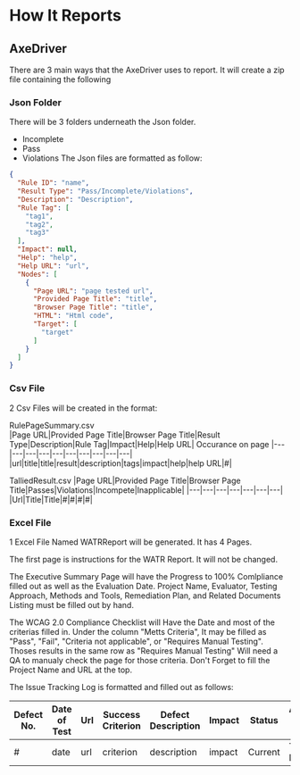 # How It Reports
## AxeDriver
There are 3 main ways that the AxeDriver uses to report. It will create a zip file containing the following
### Json Folder
There will be 3 folders underneath the Json folder.
* Incomplete
* Pass
* Violations
The Json files are formatted as follow:
```json
{
  "Rule ID": "name",
  "Result Type": "Pass/Incomplete/Violations",
  "Description": "Description",
  "Rule Tag": [
    "tag1",
    "tag2",
    "tag3"
  ],
  "Impact": null,
  "Help": "help",
  "Help URL": "url",
  "Nodes": [
    {
      "Page URL": "page tested url",
      "Provided Page Title": "title",
      "Browser Page Title": "title",
      "HTML": "Html code",
      "Target": [
        "target"
      ]
    }
  ]
}
```
### Csv File
2 Csv Files will be created in the format:

RulePageSummary.csv  
|Page URL|Provided Page Title|Browser Page Title|Result Type|Description|Rule Tag|Impact|Help|Help URL| Occurance on page
|---|---|---|---|---|---|---|---|---|---|
|url|title|title|result|description|tags|impact|help|help URL|#|

TalliedResult.csv
|Page URL|Provided Page Title|Browser Page Title|Passes|Violations|Incompete|Inapplicable|
|---|---|---|---|---|---|---|
|Url|Title|Title|#|#|#|#|
### Excel File
1 Excel File Named WATRReport will be generated. It has 4 Pages. 

The first page is instructions for the WATR Report. It will not be changed.

The Executive Summary Page will have the Progress to 100% Comlpliance filled out as well as the Evaluation Date. Project Name, Evaluator, Testing Approach, Methods and Tools, Remediation Plan, and Related Documents Listing must be filled out by hand.

The WCAG 2.0 Compliance Checklist will Have the Date and most of the criterias filled in. Under the column "Metts Criteria", It may be filled as "Pass", "Fail", "Criteria not applicable", or "Requires Manual Testing". Thoses results in the same row as "Requires Manual Testing" Will need a QA to manualy check the page for those criteria. Don't Forget to fill the Project Name and URL at the top.

The Issue Tracking Log is formatted and filled out as follows:

|Defect No.|Date of Test|Url|Success Criterion|Defect Description|Impact|Status|Anticipated Resolution Date|
|---|---|---|---|---|---|---|---|
|#|date|url|criterion|description|impact|Current|To be Determined|